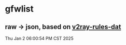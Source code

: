 # gfwlist
## raw -> json, based on [v2ray-rules-dat](https://github.com/Loyalsoldier/v2ray-rules-dat)
Thu Jan  2 06:00:54 PM CST 2025

